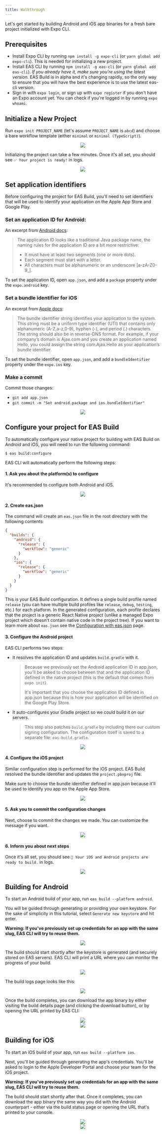 ```yaml
---
title: Walkthrough
---
```


Let's get started by building Android and iOS app binaries for a fresh bare project initialized with Expo CLI.

## Prerequisites

- Install Expo CLI by running `npm install -g expo-cli` (or `yarn global add expo-cli`). This is needed for initializing a new project.
- Install EAS CLI by running `npm install -g eas-cli` (or `yarn global add eas-cli`). _If you already have it, make sure you're using the latest version._ EAS Build is in alpha and it's changing rapidly, so the only way to ensure that you will have the best experience is to use the latest eas-cli version.
- Sign in with `expo login`, or sign up with `expo register` if you don't have an Expo account yet. You can check if you're logged in by running `expo whoami`.

## Initialize a New Project

Run `expo init PROJECT_NAME` (let's assume `PROJECT_NAME` is `abcd`) and choose a bare workflow template (either `minimal` or `minimal (TypeScript)`).

<center><img src="/static/images/eas-build/walkthrough/01-init.png" /></center>

Initializing the project can take a few minutes. Once it's all set, you should see `✅ Your project is ready!` in logs.

<center><img src="/static/images/eas-build/walkthrough/02-init-complete.png" /></center>

## Set application identifiers

Before configuring the project for EAS Build, you'll need to set identifiers that will be used to identify your application on the Apple App Store and Google Play.

### Set an application ID for Android:

An excerpt from [Android docs](https://developer.android.com/studio/build/application-id):

> The application ID looks like a traditional Java package name, the naming rules for the application ID are a bit more restrictive:
>
> - It must have at least two segments (one or more dots).
> - Each segment must start with a letter.
> - All characters must be alphanumeric or an underscore [a-zA-Z0-9_].

To set the application ID, open `app.json`, and add a `package` property under the `expo.android` key.

### Set a bundle identifier for iOS

An excerpt from [Apple docs](https://developer.apple.com/library/archive/documentation/CoreFoundation/Conceptual/CFBundles/BundleTypes/BundleTypes.html#//apple_ref/doc/uid/10000123i-CH101-SW1):

> The bundle identifier string identifies your application to the system. This string must be a uniform type identifier (UTI) that contains only alphanumeric (A-Z,a-z,0-9), hyphen (-), and period (.) characters. The string should also be in reverse-DNS format. For example, if your company’s domain is Ajax.com and you create an application named Hello, you could assign the string com.Ajax.Hello as your application’s bundle identifier.

To set the bundle identifier, open `app.json`, and add a `bundleIdentifier` property under the `expo.ios` key.

### Make a commit

Commit those changes:

- `git add app.json`
- `git commit -m "Set android.package and ios.bundleIdentifier"`

<center><img src="/static/images/eas-build/walkthrough/03-set-application-ids.png" /></center>

## Configure your project for EAS Build

To automatically configure your native project for building with EAS Build on Android and iOS, you will need to run the following command:

```
$ eas build:configure
```

EAS CLI will automatically perform the following steps:

#### 1. Ask you about the platform(s) to configure

It's recommended to configure both Android and iOS.

<center><img src="/static/images/eas-build/walkthrough/04-configure-platform.png" /></center>

#### 2. Create eas.json

The command will create an `eas.json` file in the root directory with the following contents:

```json
{
  "builds": {
    "android": {
      "release": {
        "workflow": "generic"
      }
    },
    "ios": {
      "release": {
        "workflow": "generic"
      }
    }
  }
}
```

This is your EAS Build configuration. It defines a single build profile named `release` (you can have multiple build profiles like `release`, `debug`, `testing`, etc.) for each platform. In the generated configuration, each profile declares that the project is a generic React Native project (unlike a managed Expo project which doesn't contain native code in the project tree). If you want to learn more about `eas.json` see the [Configuration with eas.json](eas-json.md) page.

#### 3. Configure the Android project

EAS CLI performs two steps:

- It resolves the application ID and updates `build.gradle` with it.

  > Because we previously set the Android application ID in app.json, you'll be asked to choose between that and the application ID defined in the native project (this is the default that comes from `expo init`).
  >
  > It's important that you choose the application ID defined in app.json because this is how your application will be identified on the Google Play Store.

- It auto-configures your Gradle project so we could build it on our servers.

  > This step also patches `build.gradle` by including there our custom signing configuration. The configuration itself is saved to a separate file: `eas-build.gradle`.

<center><img src="/static/images/eas-build/walkthrough/05-configure-android.png" /></center>

#### 4. Configure the iOS project

Similar configuration step is performed for the iOS project. EAS Build resolved the bundle identifier and updates the `project.pbxproj` file.

Make sure to choose the bundle identifier defined in app.json because it'll be used to identify you app on the Apple App Store.

<center><img src="/static/images/eas-build/walkthrough/06-configure-xcode.png" /></center>

#### 5. Ask you to commit the configuration changes

Next, choose to commit the changes we made. You can customize the message if you want.

<center><img src="/static/images/eas-build/walkthrough/07-configure-commit.png" /></center>

#### 6. Inform you about next steps

Once it's all set, you should see `🎉 Your iOS and Android projects are ready to build.` in logs.

<center><img src="/static/images/eas-build/walkthrough/08-configure-complete.png" /></center>

## Building for Android

To start an Android build of your app, run `eas build --platform android`.

You will be guided through generating or providing your own keystore. For the sake of simplicity in this tutorial, select `Generate new keystore` and hit enter.

**Warning: If you've previously set up credentials for an app with the same slug, EAS CLI will try to reuse them.**

<center><img src="/static/images/eas-build/walkthrough/09-build-android-keystore.png" /></center>

The build should start shortly after the keystore is generated (and securely stored on EAS servers). EAS CLI will print a URL where you can monitor the progress of your build.

<center><img src="/static/images/eas-build/walkthrough/10-build-android-queued.png" /></center>

The build logs page looks like this:

<center><img src="/static/images/eas-build/walkthrough/11-build-android-logs.png" /></center>

Once the build completes, you can download the app binary by either visiting the build details page (and clicking the download button), or by opening the URL printed by EAS CLI:

<center><img src="/static/images/eas-build/walkthrough/12-build-android-finished-web.png" /></center>
<center><img src="/static/images/eas-build/walkthrough/13-build-android-finished-terminal.png" /></center>

## Building for iOS

To start an iOS build of your app, run `eas build --platform ios`.

Next, you'll be guided through generating the app's credentials. You'll be asked to login to the Apple Developer Portal and choose your team for the iOS project.

**Warning: If you've previously set up credentials for an app with the same slug, EAS CLI will try to reuse them.**

The build should start shortly after that. Once it completes, you can download the app binary the same way you did with the Android counterpart - either via the build status page or opening the URL that's printed to your console.

<center><img src="/static/images/eas-build/walkthrough/14-build-ios-finished-terminal.png" /></center>
<center><img src="/static/images/eas-build/walkthrough/15-build-ios-finished-web.png" /></center>
